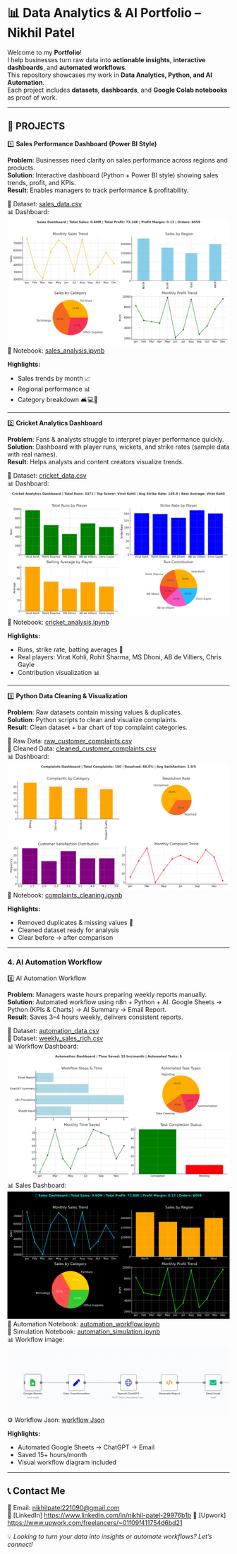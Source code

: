 # 📊 Data Analytics & AI Portfolio – Nikhil Patel

Welcome to my **Portfolio**!  
I help businesses turn raw data into **actionable insights**, **interactive dashboards**, and **automated workflows**.  
This repository showcases my work in **Data Analytics, Python, and AI Automation**.  
Each project includes **datasets**, **dashboards**, and **Google Colab notebooks** as proof of work.  

---

## 🚀 PROJECTS

1️⃣ **Sales Performance Dashboard (Power BI Style)**

**Problem**: Businesses need clarity on sales performance across regions and products.  
**Solution**: Interactive dashboard (Python + Power BI style) showing sales trends, profit, and KPIs.  
**Result**: Enables managers to track performance & profitability.

📂 Dataset: [sales_data.csv](Sales_Dashboard/sales_data.csv)  
📊 Dashboard: ![Sales Dashboard](Sales_Dashboard/sales_dashboard_full.png)  
📘 Notebook: [sales_analysis.ipynb](Sales_Dashboard/sales_analysis.ipynb)  

**Highlights:**  
- Sales trends by month 📈  
- Regional performance 📊  
- Category breakdown 🛋️💻📑  

---

2️⃣ **Cricket Analytics Dashboard**

**Problem**: Fans & analysts struggle to interpret player performance quickly.  
**Solution**: Dashboard with player runs, wickets, and strike rates (sample data with real names).  
**Result**: Helps analysts and content creators visualize trends.  

📂 Dataset: [cricket_data.csv](Cricket-Analytics/cricket_data.csv)  
📊 Dashboard: ![Cricket Dashboard](Cricket-Analytics/cricket_dashboard_final.png)  
📘 Notebook: [cricket_analysis.ipynb](Cricket-Analytics/cricket_analysis.ipynb)  

**Highlights:**  
- Runs, strike rate, batting averages 🏏  
- Real players: Virat Kohli, Rohit Sharma, MS Dhoni, AB de Villiers, Chris Gayle  
- Contribution visualization 📊  

---

3️⃣ **Python Data Cleaning & Visualization**

**Problem**: Raw datasets contain missing values & duplicates.  
**Solution**: Python scripts to clean and visualize complaints.  
**Result**: Clean dataset + bar chart of top complaint categories.  

📂 Raw Data: [raw_customer_complaints.csv](Complaints-Cleaning/raw_customer_complaints.csv)  
📂 Cleaned Data: [cleaned_customer_complaints.csv](Complaints-Cleaning/cleaned_customer_complaints.csv)  
📊 Dashboard: ![Complaints Dashboard](Complaints-Cleaning/complaints_dashboard_full.png)  
📘 Notebook: [complaints_cleaning.ipynb](Complaints-Cleaning/complaints_cleaning.ipynb)  

**Highlights:**  
- Removed duplicates & missing values 🧹  
- Cleaned dataset ready for analysis  
- Clear before → after comparison  

---

### 4. AI Automation Workflow
4️⃣ AI Automation Workflow

**Problem**: Managers waste hours preparing weekly reports manually.  
**Solution**: Automated workflow using n8n + Python + AI.
Google Sheets → Python (KPIs & Charts) → AI Summary → Email Report.  
**Result**: Saves 3–4 hours weekly, delivers consistent reports. 

📂 Dataset: [automation_data.csv](Automation-Workflow/Data/automation_data.csv)  
📂 Dataset: [weekly_sales_rich.csv](Automation-Workflow/Data/weekly_sales_rich.csv)  
📊 Workflow Dashboard:![Automation Dashboard](Automation-Workflow/Dashboard/automation_dashboard_full.png)  
📊 Sales Dashboard:![Sales Dashboard](Automation-Workflow/Dashboard/sales_dashboard.png)  
📘 Automation Notebook: [automation_workflow.ipynb](Automation-Workflow/Notebook/automation_workflow.ipynb)  
📘 Simulation Notebook: [automation_simulation.ipynb](Automation-Workflow/Notebook/automation_simulation.ipynb)  
📊 Workflow image: ![workflow image](Automation-Workflow/Workflow/Workflow_image.png)  
⚙️ Workflow Json: [workflow Json](Automation-Workflow/Workflow/Automation_Workflow.json)  

**Highlights:**  
- Automated Google Sheets → ChatGPT → Email  
- Saved 15+ hours/month  
- Visual workflow diagram included  

---

## 📞 Contact Me
📧 Email: nikhilpatel221090@gmail.com  
🔗 [LinkedIn] https://www.linkedin.com/in/nikhil-patel-29976b1b 
🔗 [Upwork] https://www.upwork.com/freelancers/~01f09f411754d6bd21  

💡 *Looking to turn your data into insights or automate workflows? Let’s connect!*  

